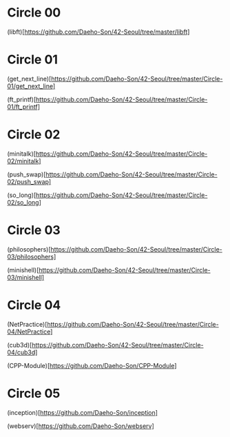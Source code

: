 # Circle 00

(libft)[https://github.com/Daeho-Son/42-Seoul/tree/master/libft]

# Circle 01
(get_next_line)[https://github.com/Daeho-Son/42-Seoul/tree/master/Circle-01/get_next_line]

(ft_printf)[https://github.com/Daeho-Son/42-Seoul/tree/master/Circle-01/ft_printf]

# Circle 02
(minitalk)[https://github.com/Daeho-Son/42-Seoul/tree/master/Circle-02/minitalk]

(push_swap)[https://github.com/Daeho-Son/42-Seoul/tree/master/Circle-02/push_swap]

(so_long)[https://github.com/Daeho-Son/42-Seoul/tree/master/Circle-02/so_long]

# Circle 03
(philosophers)[https://github.com/Daeho-Son/42-Seoul/tree/master/Circle-03/philosophers]

(minishell)[https://github.com/Daeho-Son/42-Seoul/tree/master/Circle-03/minishell]

# Circle 04
(NetPractice)[https://github.com/Daeho-Son/42-Seoul/tree/master/Circle-04/NetPractice]

(cub3d)[https://github.com/Daeho-Son/42-Seoul/tree/master/Circle-04/cub3d]

(CPP-Module)[https://github.com/Daeho-Son/CPP-Module]

# Circle 05
(inception)[https://github.com/Daeho-Son/inception]

(webserv)[https://github.com/Daeho-Son/webserv]
